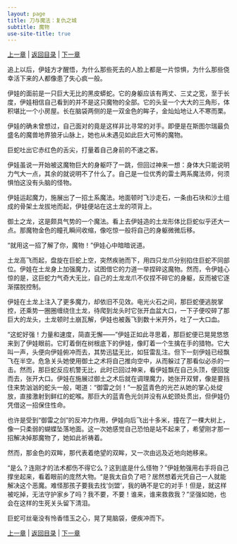 ```yaml
---
layout: page
title: 刀与魔法：复仇之城
subtitle: 魔物
use-site-title: true
---
```


[上一章](/Novels/AvengerCity/pain) | [返回目录](/Novels/AvengerCity/index) | [下一章](/Novels/AvengerCity/blade) 

追上以后，伊娃方才醒悟，为什么那些死去的人脸上都是一片惊惧，为什么那些侥幸活下来的人都像患了失心疯一般。

伊娃的面前是一只巨大无比的黑皮蟒蛇。它的身躯应该有两丈、三丈之宽，至于长度，伊娃相信自己看到的并不是这只魔物的全部。它的头呈一个大大的三角形，体积堪比一个小房屋。长在脑袋两侧的是一双金色的眸子，金灿灿地让人不寒而栗。

伊娃的确未曾想过，自己面对的竟是这样非比寻常的对手。即便是在斯图尔瑞最负盛名的魔兽地界狼牙山脉上，她也从未遇见如此巨大可怖的魔物。

巨蛇吐出它赤红色的舌尖，打量着自己身前的不速之客。

伊娃虽说一开始被这魔物巨大的身躯吓了一跳，但回过神来一想：身体大只能说明力气大一点，其余的就说明不了什么了。自己是一位优秀的雷土两系魔法师，何须惧怕这没有头脑的怪物。

伊娃运起魔力，施展出了一招土系魔法。地面顿时飞沙走石，一条由石块和沙土组成的骨架土龙拔地而起，伊娃便站在这土龙的项背上。

御土之龙，这是颇具气势的一个魔法。看上去伊娃造的土龙形体比巨蛇似乎还大一点。那魔物金色的瞳孔瞬间收缩，像吃惊一般将自己的身躯微微后移。

“就用这一招了解了你，魔物！”伊娃心中暗暗说道。

土龙高飞而起，盘旋在巨蛇上空，突然疾驰而下，用四只龙爪分别掐住巨蛇不同部位。伊娃在土龙身上加强魔力，试图借它的力道一举捏碎这魔物。然而，令伊娃心惊的是，这巨蛇力气奇大无比，自己的土龙龙爪不仅捏不碎它的身躯，反而被它逐渐摆脱控制。

伊娃在土龙上注入了更多魔力，却依旧不见效。电光火石之间，那巨蛇便逃脱掌控，还乘势一圈圈缠绕住土龙，待爬到龙头时它张开血盆大口，一下子便咬碎了那巨大的龙头，土龙顿时土崩瓦解，伊娃也被轰飞到数十米开外，吐了一大口血。

“这蛇好强！力量和速度，简直无懈——”伊娃正如此寻思着，那巨蛇便已晃晃悠悠来到了伊娃眼前。它盯着倒在树根底下的伊娃，像盯着一个生擒在手的猎物。它大叫一声，头便向伊娃俯冲而去，其势迅猛无比，如狂雷乱注。但下一刻伊娃已经飘飞在半空。危急关头她使用御土之术将自己推向空中，从而躲过了那看似必杀的一击。然而，那巨蛇反应机警无比，此时已回过神来，看伊娃飘在自己头顶，便回旋而去，张开大口。伊娃在施展过御土之术后就在调理魔力，她张开双臂，像是要挡住来势汹汹的蛇头一般，喝道：“御雷之剑！”一股蓝青色的光芒从她的掌心处绽放，直接激射到鲜红的蛇喉。那巨大的蓝青色光剑并没有从蛇颈处贯出，但伊娃仍凭借这一招保住性命。

也许是受到“御雷之剑”的反冲力作用，伊娃向后飞出十多米，撞在了一棵大树上，像一只柔弱的蝴蝶坠落地面。这一次她感觉自己恐怕是站不起来了，希望刚才那一招解决掉那魔物了，她如此祈祷着。

然而，那金色的双眸，那代表着绝望的双眸，又一次由远及近地向她移来。

“是么？连刚才的法术都伤不得它么？这到底是什么怪物？”伊娃勉强用右手将自己撑坐起来，看着眼前的庞然大物。“是我太自负了吧？居然想着光凭自己一人就能解决这个恶魔。难怪那孩子要我去找‘剑盟’，我的确不是它的对手！但是，就这样被吃掉，无法守护家乡了吗？我不要，不要！谁来，谁来救救我？”坚强如她，也会在这样的生死关头留下清泪。

巨蛇可丝毫没有怜香惜玉之心，晃了晃脑袋，便疾冲而下。

[上一章](/Novels/AvengerCity/pain) | [返回目录](/Novels/AvengerCity/index) | [下一章](/Novels/AvengerCity/blade) 

<!-- UY BEGIN -->
<div id="uyan_frame"></div>
<script type="text/javascript" src="http://v2.uyan.cc/code/uyan.js"></script>
<!-- UY END -->
